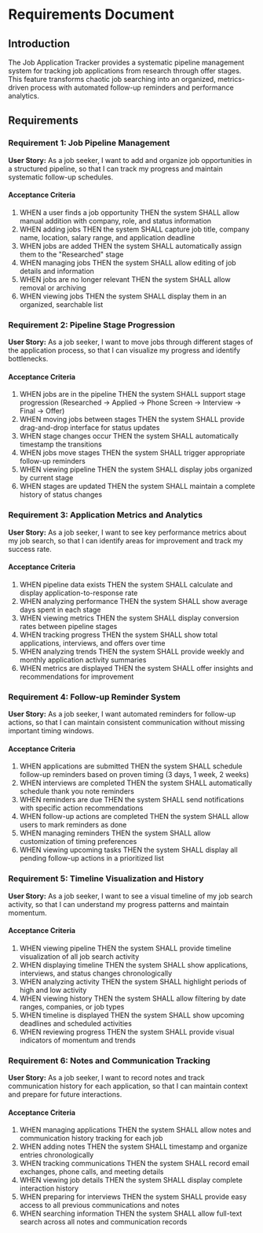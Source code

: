 # Requirements Document

## Introduction

The Job Application Tracker provides a systematic pipeline management system for tracking job applications from research through offer stages. This feature transforms chaotic job searching into an organized, metrics-driven process with automated follow-up reminders and performance analytics.

## Requirements

### Requirement 1: Job Pipeline Management

**User Story:** As a job seeker, I want to add and organize job opportunities in a structured pipeline, so that I can track my progress and maintain systematic follow-up schedules.

#### Acceptance Criteria

1. WHEN a user finds a job opportunity THEN the system SHALL allow manual addition with company, role, and status information
2. WHEN adding jobs THEN the system SHALL capture job title, company name, location, salary range, and application deadline
3. WHEN jobs are added THEN the system SHALL automatically assign them to the "Researched" stage
4. WHEN managing jobs THEN the system SHALL allow editing of job details and information
5. WHEN jobs are no longer relevant THEN the system SHALL allow removal or archiving
6. WHEN viewing jobs THEN the system SHALL display them in an organized, searchable list

### Requirement 2: Pipeline Stage Progression

**User Story:** As a job seeker, I want to move jobs through different stages of the application process, so that I can visualize my progress and identify bottlenecks.

#### Acceptance Criteria

1. WHEN jobs are in the pipeline THEN the system SHALL support stage progression (Researched → Applied → Phone Screen → Interview → Final → Offer)
2. WHEN moving jobs between stages THEN the system SHALL provide drag-and-drop interface for status updates
3. WHEN stage changes occur THEN the system SHALL automatically timestamp the transitions
4. WHEN jobs move stages THEN the system SHALL trigger appropriate follow-up reminders
5. WHEN viewing pipeline THEN the system SHALL display jobs organized by current stage
6. WHEN stages are updated THEN the system SHALL maintain a complete history of status changes

### Requirement 3: Application Metrics and Analytics

**User Story:** As a job seeker, I want to see key performance metrics about my job search, so that I can identify areas for improvement and track my success rate.

#### Acceptance Criteria

1. WHEN pipeline data exists THEN the system SHALL calculate and display application-to-response rate
2. WHEN analyzing performance THEN the system SHALL show average days spent in each stage
3. WHEN viewing metrics THEN the system SHALL display conversion rates between pipeline stages
4. WHEN tracking progress THEN the system SHALL show total applications, interviews, and offers over time
5. WHEN analyzing trends THEN the system SHALL provide weekly and monthly application activity summaries
6. WHEN metrics are displayed THEN the system SHALL offer insights and recommendations for improvement

### Requirement 4: Follow-up Reminder System

**User Story:** As a job seeker, I want automated reminders for follow-up actions, so that I can maintain consistent communication without missing important timing windows.

#### Acceptance Criteria

1. WHEN applications are submitted THEN the system SHALL schedule follow-up reminders based on proven timing (3 days, 1 week, 2 weeks)
2. WHEN interviews are completed THEN the system SHALL automatically schedule thank you note reminders
3. WHEN reminders are due THEN the system SHALL send notifications with specific action recommendations
4. WHEN follow-up actions are completed THEN the system SHALL allow users to mark reminders as done
5. WHEN managing reminders THEN the system SHALL allow customization of timing preferences
6. WHEN viewing upcoming tasks THEN the system SHALL display all pending follow-up actions in a prioritized list

### Requirement 5: Timeline Visualization and History

**User Story:** As a job seeker, I want to see a visual timeline of my job search activity, so that I can understand my progress patterns and maintain momentum.

#### Acceptance Criteria

1. WHEN viewing pipeline THEN the system SHALL provide timeline visualization of all job search activity
2. WHEN displaying timeline THEN the system SHALL show applications, interviews, and status changes chronologically
3. WHEN analyzing activity THEN the system SHALL highlight periods of high and low activity
4. WHEN viewing history THEN the system SHALL allow filtering by date ranges, companies, or job types
5. WHEN timeline is displayed THEN the system SHALL show upcoming deadlines and scheduled activities
6. WHEN reviewing progress THEN the system SHALL provide visual indicators of momentum and trends

### Requirement 6: Notes and Communication Tracking

**User Story:** As a job seeker, I want to record notes and track communication history for each application, so that I can maintain context and prepare for future interactions.

#### Acceptance Criteria

1. WHEN managing applications THEN the system SHALL allow notes and communication history tracking for each job
2. WHEN adding notes THEN the system SHALL timestamp and organize entries chronologically
3. WHEN tracking communications THEN the system SHALL record email exchanges, phone calls, and meeting details
4. WHEN viewing job details THEN the system SHALL display complete interaction history
5. WHEN preparing for interviews THEN the system SHALL provide easy access to all previous communications and notes
6. WHEN searching information THEN the system SHALL allow full-text search across all notes and communication records
